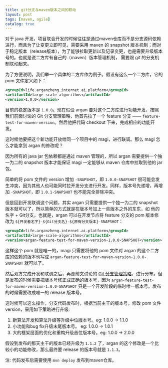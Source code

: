 ```yaml
---
title: git分支与maven版本之间的联动
layout: post
tags: [maven, agile]
catalog: true
---
```



对于 java 开发，项目联合开发的时候往往是通过maven仓库而不是分支源码依赖进行，而且为了让变更立即可见，需要采用 maven 的 snapshot 版本机制；而对于稳定版本（release版本），为了能够拉取更新以及记录变更，也是需要升级版本号的。也就是说二方库有自己的（maven）版本管理机制， 需要跟 git 的分支机制联动起来。

为了方便说明，我们举一个具体的二方库作为例子。假设有这么一个二方库，它的 pom 文件定义如下：

```xml
<groupId>life.arganzheng.internet.ai.platform</groupId>
<artifactId>large-scale-algorithms</artifactId>
<version>1.0.0</version>
```

目前的稳定版本是 `1.0.0`。现在假设 argan 要对这个二方库进行功能开发，按照我们前面讨论的 Git 分支管理策略，他首先拉了一个 feature 分支 —— `feature-test-for-maven-version`。然后他把代码 checkout 下来，完成相应的功能开发。

这时候他要把这个新功能开放给同一个项目中的 magi，进行联调。那么 magi 怎么才能拿到 argan 的修改呢？

因为所有的 java jar 包依赖都是通过 maven 管理的，所以 argan 需要提供一个独一为二的 snapshot 版本才能保证 magi 一定能够从 maven 仓库中拉取到他的 jar 包。


简单的将 pom 文件的 version 增加 `-SNAPSHOT`，即 `1.0.0-SNAPSHOT` 很可能会发生冲突，因为其他人也可能同时拉开发分支进行开发。同样，版本号先递增，再增加 `-SNAPSHOT`，即 `1.0.1-SNAPSHOT` 也不能完全排除冲突。

但是回到开发联调这个问题，其实 argan 只需要提供一个独一为二的 snapshot 版本就可以了，所以简单的方式就是在版本号加上一些版本之外的东东，如 他的名字 + Git分支，也就是，argan 可以在开发节点将 feature 分支的 pom 版本修改为 `${开发者名字}-${Git分支名}-${原有分支版本}-SNAPSHOT`：

```xml
<groupId>life.arganzheng.internet.ai.platform</groupId>
<artifactId>large-scale-algorithms</artifactId>
<version>argan-feature-test-for-maven-version-1.0.0-SNAPSHOT</version>
```

这样这个 pom 就是唯一的，magi 只需要将他的 pom 文件对 argan 的这个二方库的依赖的版本也写成 `argan-feature-test-for-maven-version-1.0.0-SNAPSHOT` 就可以了。

然后双方完成开发和联调之后，再走前文讨论的 [Git 分支管理策略](http://arganzheng.life/git-branch-strategy.html)，进行分布。但是发布的时候需要把版本号修正成正确的版本号，因为 `argan-feature-test-for-maven-version-1.0.0-SNAPSHOT` 只是一个开发阶段的临时唯一版本号。发布的时候需要改成唯一的 release 版本号。

这时候可以这么操作，分支代码发布时，根据当前主干的版本号，修改 pom 文件 version，采用如下策略进行升级:

1. 新算法开发和算法升级等升级中位版本号。eg: 1.0.0 → 1.1.0
2. 小功能和bug fix升级末尾版本号。 eg: 1.0.0  → 1.0.1
3. 大的框架层面的优化和重构升级首位版本号。eg: 1.0.0 → 2.0.0

假设到发布的那天主干的版本已经升级为 `1.1.2` 了，argan 的这个修改是一个比较小的功能修改，那么最终要 release 的版本号就是 `1.1.3`。

注: 代码发布后需要使用 `mvn deploy` 发布到maven仓库。


